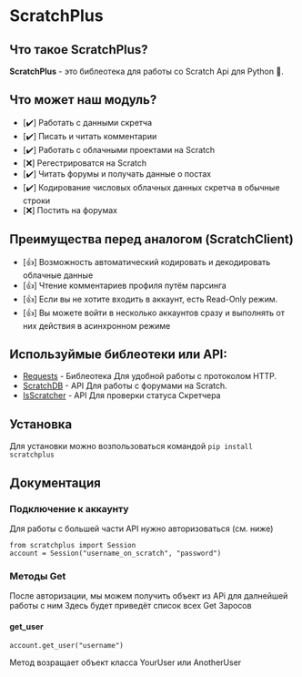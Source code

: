 # ScratchPlus
## Что такое ScratchPlus?
**ScratchPlus** - это библеотека для работы со Scratch Api для Python :snake:.
## Что может наш модуль?
- [✔️] Работать с данными скретча
- [✔️] Писать и читать комментарии 
- [✔️] Работать с облачными проектами на Scratch
- [❌] Регестрироватся на Scratch
- [✔️] Читать форумы и получать данные о постах
- [✔️] Кодирование числовых облачных данных скретча в обычные строки
- [❌] Постить на форумах
## Преимущества перед аналогом (ScratchClient)
- [👍] Возможность автоматический кодировать и декодировать облачные данные  
- [👍] Чтение комментариев профиля путём парсинга
- [👍] Если вы не хотите входить в аккаунт, есть Read-Only режим.
- [👍] Вы можете войти в несколько аккаунтов сразу и выполнять от них действия в асинхронном режиме

## Используймые библеотеки  или API:
- [Requests](github.com/psf/requests) - Библеотека Для удобной работы с протоколом HTTP.
- [ScratchDB](https://scratchdb.lefty.one/) - API Для работы с форумами на Scratch.
- [IsScratcher](https://github.com/hello-smile6/isScratcher) - API Для проверки статуса Скретчера

## Установка
Для установки можно возпользоваться командой
```pip install scratchplus```

## Документация
### Подключение к аккаунту
Для работы с большей части API нужно авторизоваться (см. ниже)
```
from scratchplus import Session
account = Session("username_on_scratch", "password")
```
### Методы Get
После авторизации, мы можем получить объект из APi для далнейшей работы с ним
Здесь будет приведёт список всех Get Заросов 
#### get_user
```
account.get_user("username")
```
Метод возращает объект класса YourUser или AnotherUser 
